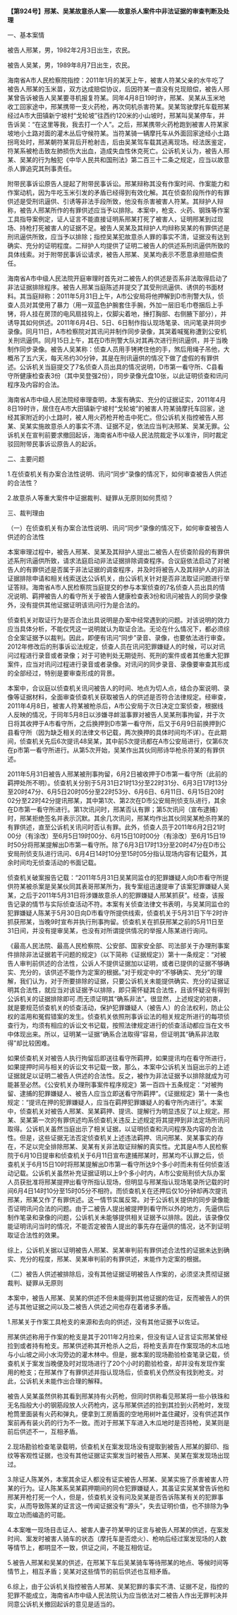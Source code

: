 **【第924号】邢某、吴某故意杀人案——故意杀人案件中非法证据的审查判断及处理**

一、基本案情

被告人邢某，男，1982年2月3日出生，农民。

被告人吴某，男，1989年8月7日出生，农民。

海南省A市人民检察院指控：2011年1月的某天上午，被害人符某父亲的水牛吃了被告人邢某的玉米苗，双方达成赔偿协议，后因符某一直没有兑现赔偿，被告人邢某曾告诉被告人吴某要寻机报复符某。同年4月8日19时许，邢某、吴某从玉米地收工回家途中，邢某携带一支火药枪，再次伺机杀害符某。吴某驾驶摩托车载邢某经过A市大田镇新宁坡村“戈轮坡”往西约120米的小山坡时，邢某叫吴某停车，并告诉吴：“在这里等我，我去打一个人”。之后，邢某携带火药枪跑到被害人符某家坡地小土路对面的灌木丛后守候符某。当符某骑一辆摩托车从外面回家途经小土路拐弯处时，邢某朝符某背后开枪射击，后由吴某驾车载其逃离现场。经法医鉴定，符某系被枪击致左肺损伤大出血，造成失血性休克死亡。公诉机关认为，被告人邢某、吴某的行为触犯《中华人民共和国刑法》第二百三十二条之规定，应当以故意杀人罪追究其刑事责任。

附带民事诉讼原告人提起了附带民事诉讼。邢某辩称其没有作案时间、作案能力和作案动机，因为牛吃玉米引发的矛盾已经得到有效化解。其在侦查阶段所作的有罪供述是受刑讯逼供、引诱等非法手段所致，他没有杀害被害人符某。其辩护人辩称，被告人邢某所作的有罪供述应当予以排除。本案中，枪支、火药、钢珠等作案工具指导案例定，证人证言不能直接证明系邢某打死了被害人，证明邢某到过现场、持枪打死被害人的证据不足。被告人吴某及其辩护人均辩称吴某的有罪供述是刑讯逼供所致，应当予以排除；指控吴某犯故意杀人罪的事实不清，证据没有达到确实、充分的证明程度。二辩护人均提供了证明二被告人的供述系刑讯逼供所致的具体线索。对于附带民事诉讼请求，被告人邢某、吴某均表示不愿意承担赔偿责任。

海南省A市中级人民法院开庭审理时首先对二被告人的供述是否系非法取得启动了非法证据排除程序。被告人邢某当庭陈述并提交了其受刑讯逼供、诱供的书面材料。其当庭辩称：2011年5月31日上午，A市公安局将他押解到D市刑警大队，侦查人员对其使用了暴力（用一双蓝色护腕套住手腕，外加一层旧毛巾卷捆后上手铐，将人挂在房顶的电风扇挂钩上，仅脚尖着地，捶打胸部、右侧腋下部分），并诱导其如何供述。2011年6月4日、5日、6日制作指认现场笔录、讯问笔录并同步录像。同月11日，A市检察院对其讯问并制作同步录像，其哭着喊冤称遭到公安机关刑讯逼供。同月15日上午，其在D市刑警大队对其再次进行刑讯逼供，并于当晚制作同步录像。被告人吴某称：侦查人员用手铐拷住他的手，煞后用绳子吊他，大概吊了五六天，每天吊约30分钟，其是在刑讯逼供的情况下做了虚假的有罪供述。公诉机关当庭提交了7名侦查人员出具的情况说明，D市第一看守所、C县看守所健康检查表3份（其中吴登强2份），同步录像光盘10张，以此证明侦查和讯问程序及内容的合法。

海南省A市中级人民法院经审理查明，本案有确实、充分的证据证实，2011年4月8日19时许，居住在A市大田镇新宁坡村“戈轮坡”的被害人符某骑摩托车回家，途经其家附近的小土路时，被人用火药枪开枪击中死亡。但公诉机关指控被告人邢某、吴某实施故意杀人的事实不清、证据不足，依法应当判决邢某、吴某无罪。公诉机关在宣判前要求撤回起诉，海南省A市中级人民法院裁定予以准许，同时裁定驳回附带民事诉讼原告人的起诉。

二、主要问题

1.在侦查机关有办案合法性说明、讯问“同步”录像的情况下，如何审查被告人供述的合法性？

2.故意杀人等重大案件中证据裁判、疑罪从无原则如何贯彻？

三、裁判理由

（一）在侦查机关有办案合法性说明、讯问“同步”录像的情况下，如何审查被告人供述的合法性

本案审理过程中，被告人邢某、吴某及其辩护人提出二被告人在侦查阶段的有罪供述系刑讯逼供所致，请求法庭启动非法证据排除调查程序。合议庭依法启动了对被告人的有罪供述是否属于非法证据的调查程序，并及时将被告人及其辩护人的非法证据排除申请和相关线索送达公诉机关，由公诉机关针对是否非法取证问题进行举证答辩。海南省A市人民检察院当庭提交的参与本案侦查的7名侦查人员出具的情况说明、羁押被告人的看守所关于被告人健康检查表3份和讯问被告人的同步录像外，没有提供其他证据证明该讯问行为是合法的。

侦查机关对取证行为是否合法出具说明是办案中经常遇到的问题。对该说明的效力应当具体分析，不能仅凭这一说明就认为取证合法。无论在什么情况下，都必须综合全案证据予以裁判。因此，即便有讯问“同步”录音、录像，也要依法进行审查。2012年修改后的刑事诉讼法规定，侦查人员在讯问犯罪嫌疑人的时候，可以对讯问过程进行录音或者录像；对于可铯判处无期徒刑、死刑的案件或者其他重大犯罪案件，应当对讯问过程进行录音或者录像。对讯问的同步录音、录像要审查其形成的全部经过，特别是要审查形成的背景。

本案中，合议庭以侦查机关讯问被告人的时间、地点为切人点，结合办案说明、录像等证据材料，全面审查侦查机关获取被告人的供述是否符合法律规定。经审查，2011年4月8日，被害人符某被枪杀后，A市公安局于次日决定立案侦查，根据线人反映的情况，于同年5月8日以涉嫌寻衅滋事罪对被告人吴某刑事拘留，并于次日将其收押于A市看守所，之后换押到D市第一看守所，后又于6月9日前换押到C县看守所（因为缺乏相关的法律文书记载，两次换押的具体时间均不详）。在此期间，侦查机关先后6次提讯48吴某，其中前5次提讯都在A市公安局进行，仅第6次在p市第一看守所进行。从第5次开始，吴某作出其伙同邢诗华枪杀符某的有罪供述。

2011年5月31日被告人邢某被刑事拘留，6月2日被收押于D市第一看守所（此前的羁押处所不明）。侦查机关分别于5月31日21时13分至22时31分、6月3日17时13分至20时47分、6月5日20时05分至22时53分、6月6日、6月11日、6月15日20时02分至22时42分提讯邢某，其中第1次、第2次在D市公安局刑侦支队进行，其余在D市第一看守所进行。第1次讯问时，邢某否认有罪；第5次讯问（宣布逮捕）时，邢某拒绝签名并表示沉默。其余几次讯问，邢某均作出其伙同吴某枪杀符某的有罪供述，直至公诉机关讯问时否认有罪。此外，侦查人员于2011年6月2日21时00分（有涂改）至6月5日19时00分、6月15日10时00分（有涂改）至6月15日19时50分将邢某提解出D市第一看守所。除了6月3日17时13分至20时47分在D市公安局刑侦支队进行讯问、6月4日14时10分至15时05分指认现场内容有记载外，其余时间均无侦查活动的书面记载。

侦查机关破案报告记载：“2011年5月31日吴某同监仓的犯罪嫌疑人向D市看守所提供符某被杀案是吴某伙同其表哥邢某所为，我专案组迅速提审了该案犯罪嫌疑人吴某，之后于2011年5月31日将涉嫌故意杀人的犯罪嫌疑人邢某抓获”。经查，该报告记录的情节与实际侦查活动不符。本案有关侦查法律文书表明，与吴某同监仓的犯罪嫌疑人陈某于5月30日向D市看守所提供线索，侦查机关于5月31日下午2时许抓获邢某，当晚9时宣布并执行刑事拘留。侦查机关在抓获邢某之前的5月11日至31日间，并没有提审吴某，也没有对所谓提供情况的举报人陈某进行询问。

《最高人民法院、最高人民检察院、公安部、国家安全部、司法部关于办理刑事案件排除非法证据若干问题的规定》（以下简称《证据规定》）第十一条规定：“对被告人审判前供述的合法性，公诉人不提供证据加以证明，或者已提供的证据不够确实、充分的，该供述不能作为定案的根据。”对于规定中的“不够确实、充分”的理解，我们认为，对于所要排除的证据，只要公诉机关未能提供确实、充分的证据证明其合法性，就应当对该证据予以排除，即只需怀疑其合法性，且该怀疑没有得到公诉机关的证据排除即可.而无须证明其“确系非法”。很显然，上述规定的初衷，就是要规范侦查机关的侦查活动，保护犯罪嫌疑人（被告人）的合法权利，防止公权的滥用和冤假错案的发生。侦查机关依照刑事诉讼法的相关规定所进行的每项侦查行为，均须有相应的诉讼文书记载，按照法律规定进行的侦查活动都应当在文书中体现出来。所以，证明某一证据“确系合法取得”容易，但证明其“确系非法取得”却比较困难。

如果侦查机关对被告人执行拘留后即送往看守所羁押，如果提讯均在看守所进行，如果提押时间与相关的诉讼文书记载一致，那么，本案中公诉机关当庭出示的上述证据就足以证明二被告人供述的合法性。反之，被作为非法证据予以排除就成为可能甚至必然。《公安机关办理刑事案件程序规定》第一百四十五条规定：“对被拘留、逮捕的犯罪嫌疑人、被告人应当立即送看守所羁押”。《证据规定》第十一条也规定：“提讯在押的犯罪嫌疑人，应当在羁押犯罪嫌疑人的看守所内进行”。本案中，侦查机关对被告人邢某、吴某羁押、提讯、提解行为明显违反了以上规定。邢某、吴某第一次的有罪供述均系侦查机关违反上述规定将其提押到非法定场所讯问取得。公诉机关虽然当庭出示了相关证据，以证明侦查和汛问程序及内容的合法性。但是，这些证据无法否定侦查机关上述违法羁押、讯问邢某、吴某事实的存在，不足以完全排除邢某、吴某有关非法取证辩解的真实性。尤其是A市人民检察院于6月10日提审和侦查机关于6月11日宣布逮捕邢某时，邢某均不认罪之后，侦查机关于6月15日10时将邢某提解出D市第一看守所达9个多小时而未有任何侦查活动记载。公诉机关虽然补充证据证明以上9个多小时内，A市公安局刑侦大队办案人员获批准将邢某提押出看守所指认现场，但明显与邢某指认现场笔录所记载的时间6月4日14时10分至15时05分不相符。而侦查机关在还押后仅10分钟却再次提讯邢某，邢某又作了有罪供述。这一情节实属反常。对于公诉机关提供的同步录像能否证明讯问合法的问题。由于二被告人提出被提押到看守所以外的地方，先逼供后制作笔录和录像的问题，公诉机关未能够提供相关证据予以排除。因此，该录像仅能证明讯问当时的情况，不能否定被告人提出的事先存在逼供的情况，达不到证明取证合法性的效果。

综上，公诉机关据以证明被告人邢某、吴某审判前有罪供述合法性的证据未达到确实、充分的程度，邢某、吴某审判前的有罪供述，末能作为定案的根据。

（二）被告人供述被排除后，没有其他证据证明被告人作案的，必须坚决贯彻证据裁判、疑罪从无原则

本案中，被告人邢某、吴某的供述不但未能得到其他证据的佐证，反而被告人的供述与其他证据之间以及二被告人供述之间也存在着诸多矛盾。

1.邢某关于作案工具枪支的来源和去向的供述，没有其他证据予以佐证。

邢某供述称用于作案的枪支是其于2011年2月捡来，但没有证人证言证实邢某曾经捡到或者持有枪支。邢某供述称其开枪杀人之后，将枪支丢弃在作案现场的木瓜地与小山坡之间小水沟旁边的灌木林中。但是，据本案的现场勘验检查笔录记载，侦查机关于案发当晚便及时对现场进行了20个小时的勘验检查，却并没有发现作案用的枪支；在邢某作了有罪供述并指认现场后，侦查机关仍然没有找到枪支。对此，公诉机关未能作出合理的解释。

被告人吴某虽然供称其看到邢某持有火药枪，但同时供称看见邢某将一些小铁珠和无名指般大小的钢筋段放人火药枪内，这与邢某供述的捡到其捡到火药枪时，发现枪筒里面装有火药和弹丸，便拿到工房盾面的空地用树叶盖住藏好，没有供述其作案前再有装火药的行为不一致。而对于邢某下车进入木瓜地时是否持枪，吴某则是前后供述不一，互相矛盾。

2.现场勘验检查笔录载明，侦查机关在案发现场没有提取到被告人邢某的脚印、指纹等客观性证据，也没有其他证据证实案发当时被告人邢某、吴某在案发现场出现过。

3.除证人陈某外，本案其余证人都没有证实被告人邢某、吴某实施了杀害被害人符某的行为。证人陈某系吴某羁押期间的同仓犯罪嫌疑人，其虽证实吴某曾告诉他和邢某开枪打死一个人，但是，侦查机关没有问及吴某是否告诉陈某有关的犯罪事实，从而导致陈某的证言这一传闻证据没有“源头”，失去证明价值，也不排除为争取立功而编造的可能。

4.本案唯一现场目击证人、被害人妻子符某甲的证言与被告人邢某的供述，在案发时间、案发时被害人骑车的状态（摩托车是否熄火）、枪响后经过案发现场的人数等情节上，都明显不一致，供证之间，不能互相佐证。

5.被告人邢某和吴某的供述，在邢某下车后吴某骑车等待邢某的地点、等候时间等情节上，相互矛盾；吴某对这些情节的前后供述也互相矛盾。

6.综上，由于公诉机关指控被告人邢某、吴某犯罪的事实不清、证据不足，指控的犯罪不能成立，海南省A市中级人民法院认为应当依法对二被告人作出无罪判决并同意公诉机关撤回起诉的意见是适当的。